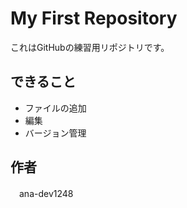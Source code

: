 # My First Repository

これはGitHubの練習用リポジトリです。

## できること
- ファイルの追加
- 編集
- バージョン管理

## 作者
　ana-dev1248
